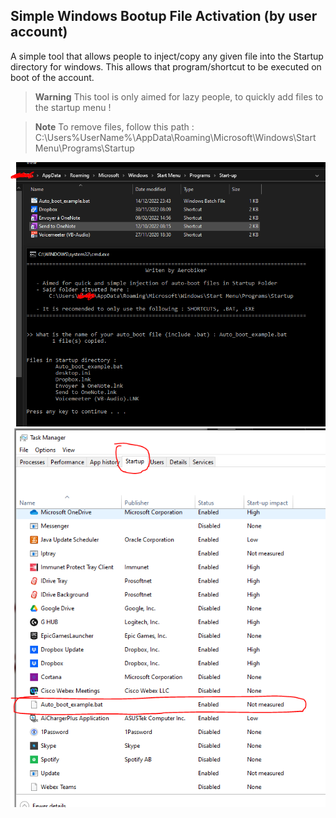 ## Simple Windows Bootup File Activation (by user account)
A simple tool that allows people to inject/copy any given file into the Startup directory for windows. This allows that program/shortcut to be executed on boot of the account.

> **Warning**
> This tool is only aimed for lazy people, to quickly add files to the startup menu ! 

> **Note**
> To remove files, follow this path : <br />
>    C:\Users\%UserName%\AppData\Roaming\Microsoft\Windows\Start Menu\Programs\Startup

 

![Example of the tool at work](Images/image.png)
![Example file in the startup menu](Images/image2.png)
